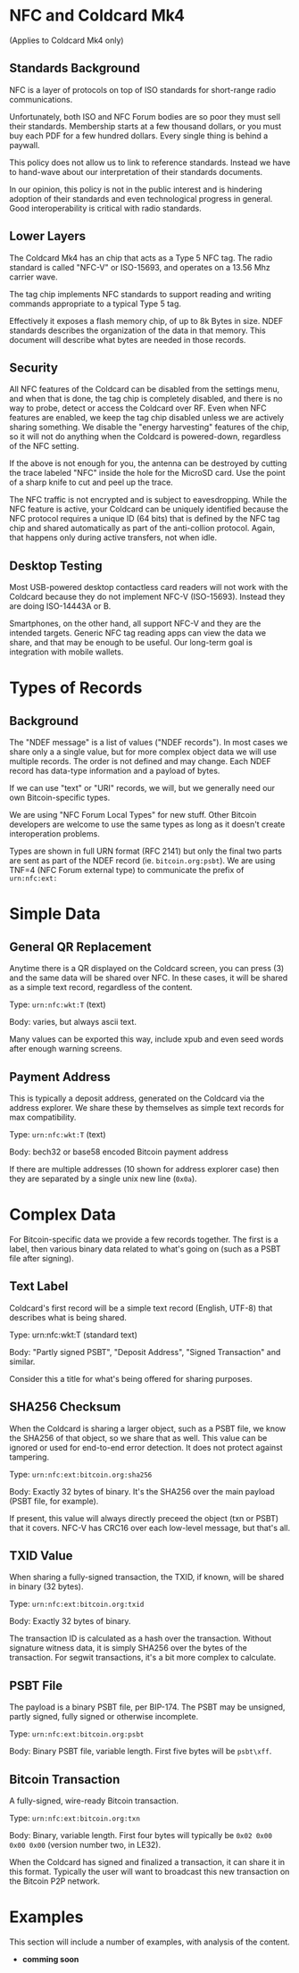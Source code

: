 # NFC and Coldcard Mk4

(Applies to Coldcard Mk4 only)

## Standards Background

NFC is a layer of protocols on top of ISO standards for short-range
radio communications.

Unfortunately, both ISO and NFC Forum bodies are so poor they must
sell their standards. Membership starts at a few thousand dollars,
or you must buy each PDF for a few hundred dollars. Every single
thing is behind a paywall.

This policy does not allow us to link to reference standards. Instead
we have to hand-wave about our interpretation of their standards
documents.

In our opinion, this policy is not in the public interest and is
hindering adoption of their standards and even technological progress
in general. Good interoperability is critical with radio standards.


## Lower Layers

The Coldcard Mk4 has an chip that acts as a Type 5 NFC tag.  The
radio standard is called "NFC-V" or ISO-15693, and operates on a
13.56 Mhz carrier wave.

The tag chip implements NFC standards to support reading and writing
commands appropriate to a typical Type 5 tag.

Effectively it exposes a flash memory chip, of up to 8k Bytes in
size. NDEF standards describes the organization of the data in that
memory. This document will describe what bytes are needed in those
records.

## Security

All NFC features of the Coldcard can be disabled from the settings
menu, and when that is done, the tag chip is completely disabled,
and there is no way to probe, detect or access the Coldcard over
RF. Even when NFC features are enabled, we keep the tag chip disabled
unless we are actively sharing something. We disable the "energy
harvesting" features of the chip, so it will not do anything when
the Coldcard is powered-down, regardless of the NFC setting.

If the above is not enough for you, the antenna can be destroyed
by cutting the trace labeled "NFC" inside the hole for the MicroSD
card. Use the point of a sharp knife to cut and peel up the trace.

The NFC traffic is not encrypted and is subject to eavesdropping.
While the NFC feature is active, your Coldcard can be uniquely
identified because the NFC protocol requires a unique ID (64 bits)
that is defined by the NFC tag chip and shared automatically as
part of the anti-collion protocol. Again, that happens only during
active transfers, not when idle.

## Desktop Testing

Most USB-powered desktop contactless card readers will not work
with the Coldcard because they do not implement NFC-V (ISO-15693).
Instead they are doing ISO-14443A or B.

Smartphones, on the other hand, all support NFC-V and they are the
intended targets. Generic NFC tag reading apps can view the data
we share, and that may be enough to be useful. Our long-term goal
is integration with mobile wallets.

# Types of Records

## Background

The "NDEF message" is a list of values ("NDEF records"). In most
cases we share only a a single value, but for more complex object
data we will use multiple records. The order is not defined and may
change. Each NDEF record has data-type information and a payload
of bytes.

If we can use "text" or "URI" records, we will, but we generally
need our own Bitcoin-specific types.

We are using "NFC Forum Local Types" for new stuff. Other Bitcoin
developers are welcome to use the same types as long as it doesn't
create interoperation problems.

Types are shown in full URN format (RFC 2141) but only the final
two parts are sent as part of the NDEF record (ie. `bitcoin.org:psbt`).
We are using TNF=4 (NFC Forum external type) to communicate the
prefix of `urn:nfc:ext:`

# Simple Data

## General QR Replacement

Anytime there is a QR displayed on the Coldcard screen, you can
press (3) and the same data will be shared over NFC. In these cases,
it will be shared as a simple text record, regardless of the content.

Type: `urn:nfc:wkt:T` (text)

Body: varies, but always ascii text.

Many values can be exported this way, include xpub and even seed
words after enough warning screens.

## Payment Address

This is typically a deposit address, generated on the Coldcard via
the address explorer. We share these by themselves as simple text
records for max compatibility.

Type: `urn:nfc:wkt:T` (text)

Body: bech32 or base58 encoded Bitcoin payment address

If there are multiple addresses (10 shown for address explorer case)
then they are separated by a single unix new line (`0x0a`).

# Complex Data

For Bitcoin-specific data we provide a few records together. The
first is a label, then various binary data related to what's going
on (such as a PSBT file after signing).

## Text Label

Coldcard's first record will be a simple text record (English, UTF-8) that
describes what is being shared.

Type: urn:nfc:wkt:T  (standard text)

Body: "Partly signed PSBT", "Deposit Address", "Signed Transaction" and similar.

Consider this a title for what's being offered for sharing purposes.

## SHA256 Checksum

When the Coldcard is sharing a larger object, such as a PSBT file,
we know the SHA256 of that object, so we share that as well. This value can
be ignored or used for end-to-end error detection. It does not
protect against tampering.

Type: `urn:nfc:ext:bitcoin.org:sha256`

Body: Exactly 32 bytes of binary. It's the SHA256 over the main 
payload (PSBT file, for example).

If present, this value will always directly preceed the object (txn
or PSBT) that it covers. NFC-V has CRC16 over each low-level message,
but that's all.

## TXID Value

When sharing a fully-signed transaction, the TXID, if known, will be
shared in binary (32 bytes).

Type: `urn:nfc:ext:bitcoin.org:txid`

Body: Exactly 32 bytes of binary. 

The transaction ID is calculated as a hash over the transaction.
Without signature witness data, it is simply SHA256 over the bytes
of the transaction. For segwit transactions, it's a bit more complex
to calculate.

## PSBT File

The payload is a binary PSBT file, per BIP-174. The PSBT may be unsigned,
partly signed, fully signed or otherwise incomplete.

Type: `urn:nfc:ext:bitcoin.org:psbt`

Body: Binary PSBT file, variable length. First five bytes will be `psbt\xff`.


## Bitcoin Transaction

A fully-signed, wire-ready Bitcoin transaction.

Type: `urn:nfc:ext:bitcoin.org:txn`

Body: Binary, variable length. First four bytes will typically be
`0x02 0x00 0x00 0x00` (version number two, in LE32).

When the Coldcard has signed and finalized a transaction, it can
share it in this format. Typically the user will want to broadcast
this new transaction on the Bitcoin P2P network.

# Examples

This section will include a number of examples, with analysis of the content.

- __comming soon__


